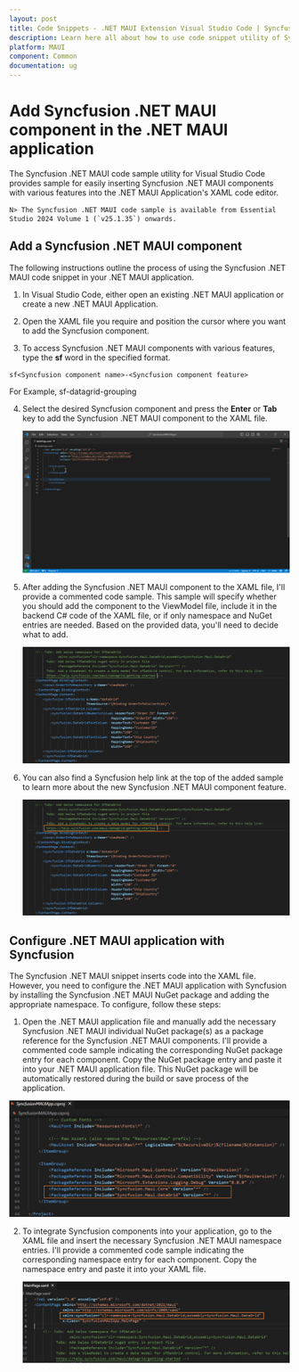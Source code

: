 ```yaml
---
layout: post
title: Code Snippets - .NET MAUI Extension Visual Studio Code | Syncfusion
description: Learn here all about how to use code snippet utility of Syncfusion .NET MAUI Extension for Visual Studio Code and much more.
platform: MAUI
component: Common
documentation: ug
---
```


# Add Syncfusion .NET MAUI component in the .NET MAUI application

The Syncfusion .NET MAUI code sample utility for Visual Studio Code provides sample for easily inserting Syncfusion .NET MAUI components with various features into the .NET MAUI Application's XAML code editor.

    N> The Syncfusion .NET MAUI code sample is available from Essential Studio 2024 Volume 1 (`v25.1.35`) onwards.

## Add a Syncfusion .NET MAUI component

The following instructions outline the process of using the Syncfusion .NET MAUI code snippet in your .NET MAUI application.

1.	In Visual Studio Code, either open an existing .NET MAUI application or create a new .NET MAUI Application.

2.	Open the XAML file you require and position the cursor where you want to add the Syncfusion component.

3.	To access Syncfusion .NET MAUI components with various features, type the **sf** word in the specified format.
```
sf<Syncfusion component name>-<Syncfusion component feature>
```
For Example, sf-datagrid-grouping

4.	Select the desired Syncfusion component and press the **Enter** or **Tab** key to add the Syncfusion .NET MAUI component to the XAML file. 

      ![Code Snippet](images/MAUI_CodeSnippets.gif)

5.	After adding the Syncfusion .NET MAUI component to the XAML file, I'll provide a commented code sample. This sample will specify whether you should add the component to the ViewModel file, include it in the backend C# code of the XAML file, or if only namespace and NuGet entries are needed. Based on the provided data, you'll need to decide what to add.

     ![Comment](images/Comment.png)

6.	You can also find a Syncfusion help link at the top of the added sample to learn more about the new Syncfusion .NET MAUI component feature.

     ![Help](images/Help.png)

## Configure .NET MAUI application with Syncfusion

The Syncfusion .NET MAUI snippet inserts code into the XAML file. However, you need to configure the .NET MAUI application with Syncfusion by installing the Syncfusion .NET MAUI NuGet package and adding the appropriate namespace. To configure, follow these steps:

1.	Open the .NET MAUI application file and manually add the necessary Syncfusion .NET MAUI individual NuGet package(s) as a package reference for the Syncfusion .NET MAUI components. I'll provide a commented code sample indicating the corresponding NuGet package entry for each component. Copy the NuGet package entry and paste it into your .NET MAUI application file. This NuGet package will be automatically restored during the build or save process of the application.

   ![NuGet Package](images/NuGet.png)

2.	To integrate Syncfusion components into your application, go to the XAML file and insert the necessary Syncfusion .NET MAUI namespace entries. I'll provide a commented code sample indicating the corresponding namespace entry for each component. Copy the namespace entry and paste it into your XAML file.

    ![Namespace](images/Namespace.png)